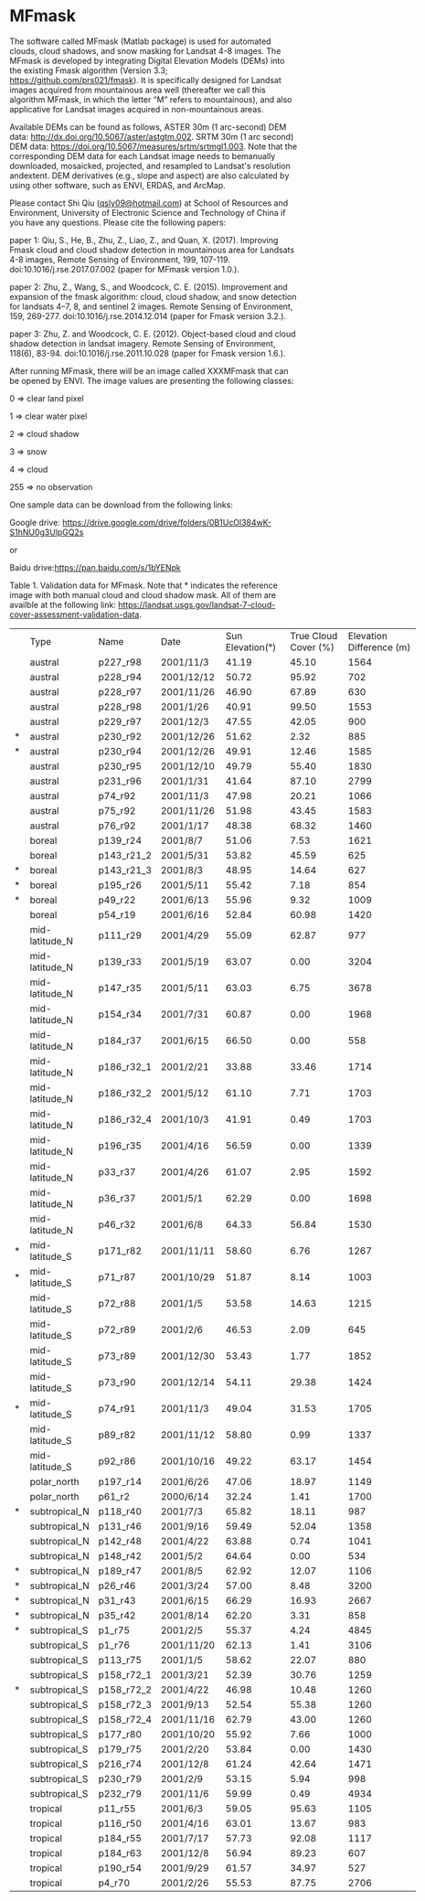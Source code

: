 # MFmask
 The software called MFmask (Matlab package) is used for automated clouds, cloud shadows, and snow masking for Landsat 4-8 images. The MFmask is developed by integrating Digital Elevation Models (DEMs) into the existing Fmask algorithm (Version 3.3; https://github.com/prs021/fmask). It is specifically designed for Landsat images acquired from mountainous area well (thereafter we call this algorithm MFmask, in which the letter “M” refers to mountainous), and also applicative for Landsat images acquired in non-mountainous areas.
 
Available DEMs can be found as follows,
ASTER 30m (1 arc-second) DEM data: http://dx.doi.org/10.5067/aster/astgtm.002.
SRTM 30m (1 arc second) DEM data: https://doi.org/10.5067/measures/srtm/srtmgl1.003.
Note that the corresponding DEM data for each Landsat image needs to bemanually downloaded, mosaicked, projected, and resampled to Landsat's resolution andextent. DEM derivatives (e.g., slope and aspect) are also calculated by using other software, such as ENVI, ERDAS, and ArcMap.

Please contact Shi Qiu (qsly09@hotmail.com) at School of Resources and Environment, University of Electronic Science and Technology of China if you have any questions.
Please cite the following papers:

paper 1: Qiu, S., He, B., Zhu, Z., Liao, Z., and Quan, X. (2017). Improving Fmask cloud and cloud shadow detection in mountainous area for Landsats 4-8 images, Remote Sensing of Environment, 199, 107-119. doi:10.1016/j.rse.2017.07.002 (paper for MFmask version 1.0.).

paper 2: Zhu, Z., Wang, S., and Woodcock, C. E. (2015). Improvement and expansion of the fmask algorithm: cloud, cloud shadow, and snow detection for landsats 4–7, 8, and sentinel 2 images. Remote Sensing of Environment, 159, 269-277. doi:10.1016/j.rse.2014.12.014 (paper for Fmask version 3.2.).

paper 3: Zhu, Z. and Woodcock, C. E. (2012). Object-based cloud and cloud shadow detection in landsat imagery. Remote Sensing of Environment, 118(6), 83-94. doi:10.1016/j.rse.2011.10.028 (paper for Fmask version 1.6.).

After running MFmask, there will be an image called XXXMFmask that can be opened by ENVI. The image values are presenting the following classes:

0 => clear land pixel

1 => clear water pixel

2 => cloud shadow

3 => snow

4 => cloud

255 => no observation

One sample data can be download from the following links:

Google drive: https://drive.google.com/drive/folders/0B1UcOl384wK-S1hNU0g3UlpGQ2s

or

Baidu drive:https://pan.baidu.com/s/1bYENpk



Table 1. Validation data for MFmask. Note that * indicates the reference image with both manual cloud and cloud shadow mask. All of them are availble at the following link: https://landsat.usgs.gov/landsat-7-cloud-cover-assessment-validation-data.
<table border=0 cellpadding=0 cellspacing=0 width=707 class=xl6528235
 style='border-collapse:collapse;table-layout:fixed;width:533pt'>
 <col class=xl6528235 width=13 style='mso-width-source:userset;mso-width-alt:
 465;width:10pt'>
 <col class=xl6528235 width=92 style='mso-width-source:userset;mso-width-alt:
 3211;width:69pt'>
 <col class=xl6528235 width=77 style='mso-width-source:userset;mso-width-alt:
 2699;width:58pt'>
 <col class=xl7028235 width=102 style='mso-width-source:userset;mso-width-alt:
 3560;width:77pt'>
 <col class=xl6828235 width=110 style='mso-width-source:userset;mso-width-alt:
 3840;width:83pt'>
 <col class=xl6828235 width=151 style='mso-width-source:userset;mso-width-alt:
 5282;width:114pt'>
 <col class=xl7328235 width=162 style='mso-width-source:userset;mso-width-alt:
 5655;width:122pt'>
 <tr height=20 style='height:15.0pt'>
  <td height=20 class=xl6528235 width=13 style='height:15.0pt;width:10pt'> </td>
  <td class=xl6728235 width=92 style='width:69pt'>Type</td>
  <td class=xl6728235 width=77 style='width:58pt'>Name</td>
  <td class=xl6728235 width=102 style='width:77pt'>Date</td>
  <td class=xl6728235 width=110 style='width:83pt'>Sun Elevation(&deg;)</td>
  <td class=xl6728235 width=151 style='width:114pt'>True Cloud Cover (%)</td>
  <td class=xl6728235 width=162 style='width:122pt'>Elevation Difference (m)</td>
 </tr>
 <tr class=xl8028235 height=19 style='height:14.5pt'>
  <td height=19 class=xl8028235 style='height:14.5pt'>&nbsp;</td>
  <td class=xl6628235>austral</td>
  <td class=xl6628235>p227_r98</td>
  <td class=xl6928235>2001/11/3</td>
  <td class=xl7128235>41.19</td>
  <td class=xl7228235>45.10</td>
  <td class=xl7328235>1564</td>
 </tr>
 <tr height=19 style='height:14.5pt'>
  <td height=19 class=xl6528235 style='height:14.5pt'></td>
  <td class=xl6628235>austral</td>
  <td class=xl6628235>p228_r94</td>
  <td class=xl6928235>2001/12/12</td>
  <td class=xl7128235>50.72</td>
  <td class=xl7228235>95.92</td>
  <td class=xl7328235>702</td>
 </tr>
 <tr height=19 style='height:14.5pt'>
  <td height=19 class=xl6528235 style='height:14.5pt'></td>
  <td class=xl6628235>austral</td>
  <td class=xl6628235>p228_r97</td>
  <td class=xl6928235>2001/11/26</td>
  <td class=xl7128235>46.90</td>
  <td class=xl7228235>67.89</td>
  <td class=xl7328235>630</td>
 </tr>
 <tr height=19 style='height:14.5pt'>
  <td height=19 class=xl6528235 style='height:14.5pt'></td>
  <td class=xl6628235>austral</td>
  <td class=xl6628235>p228_r98</td>
  <td class=xl6928235>2001/1/26</td>
  <td class=xl7128235>40.91</td>
  <td class=xl7228235>99.50</td>
  <td class=xl7328235>1553</td>
 </tr>
 <tr height=19 style='height:14.5pt'>
  <td height=19 class=xl6528235 style='height:14.5pt'></td>
  <td class=xl6628235>austral</td>
  <td class=xl6628235>p229_r97</td>
  <td class=xl6928235>2001/12/3</td>
  <td class=xl7128235>47.55</td>
  <td class=xl7228235>42.05</td>
  <td class=xl7328235>900</td>
 </tr>
 <tr height=19 style='height:14.5pt'>
  <td height=19 class=xl6528235 style='height:14.5pt'>*</td>
  <td class=xl7528235>austral</td>
  <td class=xl7528235>p230_r92</td>
  <td class=xl7628235>2001/12/26</td>
  <td class=xl7728235>51.62</td>
  <td class=xl7828235>2.32</td>
  <td class=xl7928235>885</td>
 </tr>
 <tr class=xl8028235 height=19 style='height:14.5pt'>
  <td height=19 class=xl6528235 style='height:14.5pt'>*</td>
  <td class=xl7528235>austral</td>
  <td class=xl7528235>p230_r94</td>
  <td class=xl7628235>2001/12/26</td>
  <td class=xl7728235>49.91</td>
  <td class=xl7828235>12.46</td>
  <td class=xl7928235>1585</td>
 </tr>
 <tr class=xl6528235 height=19 style='height:14.5pt'>
  <td height=19 class=xl6528235 style='height:14.5pt'></td>
  <td class=xl6628235>austral</td>
  <td class=xl6628235>p230_r95</td>
  <td class=xl6928235>2001/12/10</td>
  <td class=xl7128235>49.79</td>
  <td class=xl7228235>55.40</td>
  <td class=xl7328235>1830</td>
 </tr>
 <tr height=19 style='height:14.5pt'>
  <td height=19 class=xl6528235 style='height:14.5pt'></td>
  <td class=xl6628235>austral</td>
  <td class=xl6628235>p231_r96</td>
  <td class=xl6928235>2001/1/31</td>
  <td class=xl7128235>41.64</td>
  <td class=xl7228235>87.10</td>
  <td class=xl7328235>2799</td>
 </tr>
 <tr height=19 style='height:14.5pt'>
  <td height=19 class=xl6528235 style='height:14.5pt'></td>
  <td class=xl6628235>austral</td>
  <td class=xl6628235>p74_r92</td>
  <td class=xl6928235>2001/11/3</td>
  <td class=xl7128235>47.98</td>
  <td class=xl7228235>20.21</td>
  <td class=xl7328235>1066</td>
 </tr>
 <tr height=19 style='height:14.5pt'>
  <td height=19 class=xl6528235 style='height:14.5pt'></td>
  <td class=xl6628235>austral</td>
  <td class=xl6628235>p75_r92</td>
  <td class=xl6928235>2001/11/26</td>
  <td class=xl7128235>51.98</td>
  <td class=xl7228235>43.45</td>
  <td class=xl7328235>1583</td>
 </tr>
 <tr height=19 style='height:14.5pt'>
  <td height=19 class=xl6528235 style='height:14.5pt'></td>
  <td class=xl6628235>austral</td>
  <td class=xl6628235>p76_r92</td>
  <td class=xl6928235>2001/1/17</td>
  <td class=xl7128235>48.38</td>
  <td class=xl7228235>68.32</td>
  <td class=xl7328235>1460</td>
 </tr>
 <tr class=xl8028235 height=19 style='height:14.5pt'>
  <td height=19 class=xl8028235 style='height:14.5pt'>&nbsp;</td>
  <td class=xl6628235>boreal</td>
  <td class=xl6628235>p139_r24</td>
  <td class=xl6928235>2001/8/7</td>
  <td class=xl7128235>51.06</td>
  <td class=xl7228235>7.53</td>
  <td class=xl7328235>1621</td>
 </tr>
 <tr height=19 style='height:14.5pt'>
  <td height=19 class=xl6528235 style='height:14.5pt'></td>
  <td class=xl6628235>boreal</td>
  <td class=xl6628235>p143_r21_2</td>
  <td class=xl6928235>2001/5/31</td>
  <td class=xl7128235>53.82</td>
  <td class=xl7228235>45.59</td>
  <td class=xl7328235>625</td>
 </tr>
 <tr height=19 style='height:14.5pt'>
  <td height=19 class=xl6528235 style='height:14.5pt'>*</td>
  <td class=xl7528235>boreal</td>
  <td class=xl7528235>p143_r21_3</td>
  <td class=xl7628235>2001/8/3</td>
  <td class=xl7728235>48.95</td>
  <td class=xl7828235>14.64</td>
  <td class=xl7928235>627</td>
 </tr>
 <tr height=19 style='height:14.5pt'>
  <td height=19 class=xl6528235 style='height:14.5pt'>*</td>
  <td class=xl7528235>boreal</td>
  <td class=xl7528235>p195_r26</td>
  <td class=xl7628235>2001/5/11</td>
  <td class=xl7728235>55.42</td>
  <td class=xl7828235>7.18</td>
  <td class=xl7928235>854</td>
 </tr>
 <tr height=19 style='height:14.5pt'>
  <td height=19 class=xl6528235 style='height:14.5pt'>*</td>
  <td class=xl7528235>boreal</td>
  <td class=xl7528235>p49_r22</td>
  <td class=xl7628235>2001/6/13</td>
  <td class=xl7728235>55.96</td>
  <td class=xl7828235>9.32</td>
  <td class=xl7928235>1009</td>
 </tr>
 <tr class=xl8028235 height=19 style='height:14.5pt'>
  <td height=19 class=xl8028235 style='height:14.5pt'>&nbsp;</td>
  <td class=xl6628235>boreal</td>
  <td class=xl6628235>p54_r19</td>
  <td class=xl6928235>2001/6/16</td>
  <td class=xl7128235>52.84</td>
  <td class=xl7228235>60.98</td>
  <td class=xl7328235>1420</td>
 </tr>
 <tr height=19 style='height:14.5pt'>
  <td height=19 class=xl6528235 style='height:14.5pt'></td>
  <td class=xl6628235>mid-latitude_N</td>
  <td class=xl6628235>p111_r29</td>
  <td class=xl6928235>2001/4/29</td>
  <td class=xl7128235>55.09</td>
  <td class=xl7228235>62.87</td>
  <td class=xl7328235>977</td>
 </tr>
 <tr height=19 style='height:14.5pt'>
  <td height=19 class=xl6528235 style='height:14.5pt'></td>
  <td class=xl6628235>mid-latitude_N</td>
  <td class=xl6628235>p139_r33</td>
  <td class=xl6928235>2001/5/19</td>
  <td class=xl7128235>63.07</td>
  <td class=xl7228235>0.00</td>
  <td class=xl7328235>3204</td>
 </tr>
 <tr class=xl8028235 height=19 style='height:14.5pt'>
  <td height=19 class=xl8028235 style='height:14.5pt'>&nbsp;</td>
  <td class=xl6628235>mid-latitude_N</td>
  <td class=xl6628235>p147_r35</td>
  <td class=xl6928235>2001/5/11</td>
  <td class=xl7128235>63.03</td>
  <td class=xl7228235>6.75</td>
  <td class=xl7328235>3678</td>
 </tr>
 <tr height=19 style='height:14.5pt'>
  <td height=19 class=xl6528235 style='height:14.5pt'></td>
  <td class=xl6628235>mid-latitude_N</td>
  <td class=xl6628235>p154_r34</td>
  <td class=xl6928235>2001/7/31</td>
  <td class=xl7128235>60.87</td>
  <td class=xl7228235>0.00</td>
  <td class=xl7328235>1968</td>
 </tr>
 <tr height=19 style='height:14.5pt'>
  <td height=19 class=xl6528235 style='height:14.5pt'></td>
  <td class=xl6628235>mid-latitude_N</td>
  <td class=xl6628235>p184_r37</td>
  <td class=xl6928235>2001/6/15</td>
  <td class=xl7128235>66.50</td>
  <td class=xl7228235>0.00</td>
  <td class=xl7328235>558</td>
 </tr>
 <tr height=19 style='height:14.5pt'>
  <td height=19 class=xl6528235 style='height:14.5pt'></td>
  <td class=xl6628235>mid-latitude_N</td>
  <td class=xl6628235>p186_r32_1</td>
  <td class=xl6928235>2001/2/21</td>
  <td class=xl7128235>33.88</td>
  <td class=xl7228235>33.46</td>
  <td class=xl7328235>1714</td>
 </tr>
 <tr height=19 style='height:14.5pt'>
  <td height=19 class=xl6528235 style='height:14.5pt'></td>
  <td class=xl6628235>mid-latitude_N</td>
  <td class=xl6628235>p186_r32_2</td>
  <td class=xl6928235>2001/5/12</td>
  <td class=xl7128235>61.10</td>
  <td class=xl7228235>7.71</td>
  <td class=xl7328235>1703</td>
 </tr>
 <tr height=19 style='height:14.5pt'>
  <td height=19 class=xl6528235 style='height:14.5pt'></td>
  <td class=xl6628235>mid-latitude_N</td>
  <td class=xl6628235>p186_r32_4</td>
  <td class=xl6928235>2001/10/3</td>
  <td class=xl7128235>41.91</td>
  <td class=xl7228235>0.49</td>
  <td class=xl7328235>1703</td>
 </tr>
 <tr height=19 style='height:14.5pt'>
  <td height=19 class=xl6528235 style='height:14.5pt'></td>
  <td class=xl6628235>mid-latitude_N</td>
  <td class=xl6628235>p196_r35</td>
  <td class=xl6928235>2001/4/16</td>
  <td class=xl7128235>56.59</td>
  <td class=xl7228235>0.00</td>
  <td class=xl7328235>1339</td>
 </tr>
 <tr height=19 style='height:14.5pt'>
  <td height=19 class=xl6528235 style='height:14.5pt'></td>
  <td class=xl6628235>mid-latitude_N</td>
  <td class=xl6628235>p33_r37</td>
  <td class=xl6928235>2001/4/26</td>
  <td class=xl7128235>61.07</td>
  <td class=xl7228235>2.95</td>
  <td class=xl7328235>1592</td>
 </tr>
 <tr height=19 style='height:14.5pt'>
  <td height=19 class=xl6528235 style='height:14.5pt'></td>
  <td class=xl6628235>mid-latitude_N</td>
  <td class=xl6628235>p36_r37</td>
  <td class=xl6928235>2001/5/1</td>
  <td class=xl7128235>62.29</td>
  <td class=xl7228235>0.00</td>
  <td class=xl7328235>1698</td>
 </tr>
 <tr class=xl8028235 height=19 style='height:14.5pt'>
  <td height=19 class=xl8028235 style='height:14.5pt'>&nbsp;</td>
  <td class=xl6628235>mid-latitude_N</td>
  <td class=xl6628235>p46_r32</td>
  <td class=xl6928235>2001/6/8</td>
  <td class=xl7128235>64.33</td>
  <td class=xl7428235>56.84</td>
  <td class=xl7328235>1530</td>
 </tr>
 <tr height=19 style='height:14.5pt'>
  <td height=19 class=xl6528235 style='height:14.5pt'>*</td>
  <td class=xl7528235>mid-latitude_S</td>
  <td class=xl7528235>p171_r82</td>
  <td class=xl7628235>2001/11/11</td>
  <td class=xl7728235>58.60</td>
  <td class=xl7828235>6.76</td>
  <td class=xl7928235>1267</td>
 </tr>
 <tr class=xl8028235 height=19 style='height:14.5pt'>
  <td height=19 class=xl6528235 style='height:14.5pt'>*</td>
  <td class=xl7528235>mid-latitude_S</td>
  <td class=xl7528235>p71_r87</td>
  <td class=xl7628235>2001/10/29</td>
  <td class=xl7728235>51.87</td>
  <td class=xl7828235>8.14</td>
  <td class=xl7928235>1003</td>
 </tr>
 <tr height=19 style='height:14.5pt'>
  <td height=19 class=xl6528235 style='height:14.5pt'></td>
  <td class=xl6628235>mid-latitude_S</td>
  <td class=xl6628235>p72_r88</td>
  <td class=xl6928235>2001/1/5</td>
  <td class=xl7128235>53.58</td>
  <td class=xl7228235>14.63</td>
  <td class=xl7328235>1215</td>
 </tr>
 <tr height=19 style='height:14.5pt'>
  <td height=19 class=xl6528235 style='height:14.5pt'></td>
  <td class=xl6628235>mid-latitude_S</td>
  <td class=xl6628235>p72_r89</td>
  <td class=xl6928235>2001/2/6</td>
  <td class=xl7128235>46.53</td>
  <td class=xl7228235>2.09</td>
  <td class=xl7328235>645</td>
 </tr>
 <tr height=19 style='height:14.5pt'>
  <td height=19 class=xl6528235 style='height:14.5pt'></td>
  <td class=xl6628235>mid-latitude_S</td>
  <td class=xl6628235>p73_r89</td>
  <td class=xl6928235>2001/12/30</td>
  <td class=xl7128235>53.43</td>
  <td class=xl7228235>1.77</td>
  <td class=xl7328235>1852</td>
 </tr>
 <tr height=19 style='height:14.5pt'>
  <td height=19 class=xl6528235 style='height:14.5pt'></td>
  <td class=xl6628235>mid-latitude_S</td>
  <td class=xl6628235>p73_r90</td>
  <td class=xl6928235>2001/12/14</td>
  <td class=xl7128235>54.11</td>
  <td class=xl7228235>29.38</td>
  <td class=xl7328235>1424</td>
 </tr>
 <tr height=19 style='height:14.5pt'>
  <td height=19 class=xl6528235 style='height:14.5pt'>*</td>
  <td class=xl7528235>mid-latitude_S</td>
  <td class=xl7528235>p74_r91</td>
  <td class=xl7628235>2001/11/3</td>
  <td class=xl7728235>49.04</td>
  <td class=xl7828235>31.53</td>
  <td class=xl7928235>1705</td>
 </tr>
 <tr height=19 style='height:14.5pt'>
  <td height=19 class=xl6528235 style='height:14.5pt'></td>
  <td class=xl6628235>mid-latitude_S</td>
  <td class=xl6628235>p89_r82</td>
  <td class=xl6928235>2001/11/12</td>
  <td class=xl7128235>58.80</td>
  <td class=xl7228235>0.99</td>
  <td class=xl7328235>1337</td>
 </tr>
 <tr height=19 style='height:14.5pt'>
  <td height=19 class=xl6528235 style='height:14.5pt'></td>
  <td class=xl6628235>mid-latitude_S</td>
  <td class=xl6628235>p92_r86</td>
  <td class=xl6928235>2001/10/16</td>
  <td class=xl7128235>49.22</td>
  <td class=xl7228235>63.17</td>
  <td class=xl7328235>1454</td>
 </tr>
 <tr height=19 style='height:14.5pt'>
  <td height=19 class=xl6528235 style='height:14.5pt'></td>
  <td class=xl6628235>polar_north</td>
  <td class=xl6628235>p197_r14</td>
  <td class=xl6928235>2001/6/26</td>
  <td class=xl7128235>47.06</td>
  <td class=xl7228235>18.97</td>
  <td class=xl7328235>1149</td>
 </tr>
 <tr height=19 style='height:14.5pt'>
  <td height=19 class=xl6528235 style='height:14.5pt'></td>
  <td class=xl6628235>polar_north</td>
  <td class=xl6628235>p61_r2</td>
  <td class=xl6928235>2000/6/14</td>
  <td class=xl7128235>32.24</td>
  <td class=xl7228235>1.41</td>
  <td class=xl7328235>1700</td>
 </tr>
 <tr class=xl8028235 height=19 style='height:14.5pt'>
  <td height=19 class=xl6528235 style='height:14.5pt'>*</td>
  <td class=xl7528235>subtropical_N</td>
  <td class=xl7528235>p118_r40</td>
  <td class=xl7628235>2001/7/3</td>
  <td class=xl7728235>65.82</td>
  <td class=xl7828235>18.11</td>
  <td class=xl7928235>987</td>
 </tr>
 <tr class=xl8028235 height=19 style='height:14.5pt'>
  <td height=19 class=xl8028235 style='height:14.5pt'>&nbsp;</td>
  <td class=xl6628235>subtropical_N</td>
  <td class=xl6628235>p131_r46</td>
  <td class=xl6928235>2001/9/16</td>
  <td class=xl7128235>59.49</td>
  <td class=xl7228235>52.04</td>
  <td class=xl7328235>1358</td>
 </tr>
 <tr height=19 style='height:14.5pt'>
  <td height=19 class=xl6528235 style='height:14.5pt'></td>
  <td class=xl6628235>subtropical_N</td>
  <td class=xl6628235>p142_r48</td>
  <td class=xl6928235>2001/4/22</td>
  <td class=xl7128235>63.88</td>
  <td class=xl7228235>0.74</td>
  <td class=xl7328235>1041</td>
 </tr>
 <tr height=19 style='height:14.5pt'>
  <td height=19 class=xl6528235 style='height:14.5pt'></td>
  <td class=xl6628235>subtropical_N</td>
  <td class=xl6628235>p148_r42</td>
  <td class=xl6928235>2001/5/2</td>
  <td class=xl7128235>64.64</td>
  <td class=xl7228235>0.00</td>
  <td class=xl7328235>534</td>
 </tr>
 <tr height=19 style='height:14.5pt'>
  <td height=19 class=xl6528235 style='height:14.5pt'>*</td>
  <td class=xl7528235>subtropical_N</td>
  <td class=xl7528235>p189_r47</td>
  <td class=xl7628235>2001/8/5</td>
  <td class=xl7728235>62.92</td>
  <td class=xl7828235>12.07</td>
  <td class=xl7928235>1106</td>
 </tr>
 <tr class=xl8028235 height=19 style='height:14.5pt'>
  <td height=19 class=xl6528235 style='height:14.5pt'>*</td>
  <td class=xl7528235>subtropical_N</td>
  <td class=xl7528235>p26_r46</td>
  <td class=xl7628235>2001/3/24</td>
  <td class=xl7728235>57.00</td>
  <td class=xl7828235>8.48</td>
  <td class=xl7928235>3200</td>
 </tr>
 <tr class=xl8028235 height=19 style='height:14.5pt'>
  <td height=19 class=xl6528235 style='height:14.5pt'>*</td>
  <td class=xl7528235>subtropical_N</td>
  <td class=xl7528235>p31_r43</td>
  <td class=xl7628235>2001/6/15</td>
  <td class=xl7728235>66.29</td>
  <td class=xl7828235>16.93</td>
  <td class=xl7928235>2667</td>
 </tr>
 <tr height=19 style='height:14.5pt'>
  <td height=19 class=xl6528235 style='height:14.5pt'>*</td>
  <td class=xl7528235>subtropical_N</td>
  <td class=xl7528235>p35_r42</td>
  <td class=xl7628235>2001/8/14</td>
  <td class=xl7728235>62.20</td>
  <td class=xl7828235>3.31</td>
  <td class=xl7928235>858</td>
 </tr>
 <tr class=xl8028235 height=19 style='height:14.5pt'>
  <td height=19 class=xl6528235 style='height:14.5pt'>*</td>
  <td class=xl7528235>subtropical_S</td>
  <td class=xl7528235>p1_r75</td>
  <td class=xl7628235>2001/2/5</td>
  <td class=xl7728235>55.37</td>
  <td class=xl7828235>4.24</td>
  <td class=xl7928235>4845</td>
 </tr>
 <tr height=19 style='height:14.5pt'>
  <td height=19 class=xl6528235 style='height:14.5pt'></td>
  <td class=xl6628235>subtropical_S</td>
  <td class=xl6628235>p1_r76</td>
  <td class=xl6928235>2001/11/20</td>
  <td class=xl7128235>62.13</td>
  <td class=xl7228235>1.41</td>
  <td class=xl7328235>3106</td>
 </tr>
 <tr height=19 style='height:14.5pt'>
  <td height=19 class=xl6528235 style='height:14.5pt'></td>
  <td class=xl6628235>subtropical_S</td>
  <td class=xl6628235>p113_r75</td>
  <td class=xl6928235>2001/1/5</td>
  <td class=xl7128235>58.62</td>
  <td class=xl7228235>22.07</td>
  <td class=xl7328235>880</td>
 </tr>
 <tr height=19 style='height:14.5pt'>
  <td height=19 class=xl6528235 style='height:14.5pt'></td>
  <td class=xl6628235>subtropical_S</td>
  <td class=xl6628235>p158_r72_1</td>
  <td class=xl6928235>2001/3/21</td>
  <td class=xl7128235>52.39</td>
  <td class=xl7228235>30.76</td>
  <td class=xl7328235>1259</td>
 </tr>
 <tr class=xl8028235 height=19 style='height:14.5pt'>
  <td height=19 class=xl6528235 style='height:14.5pt'>*</td>
  <td class=xl7528235>subtropical_S</td>
  <td class=xl7528235>p158_r72_2</td>
  <td class=xl7628235>2001/4/22</td>
  <td class=xl7728235>46.98</td>
  <td class=xl7828235>10.48</td>
  <td class=xl7928235>1260</td>
 </tr>
 <tr height=19 style='height:14.5pt'>
  <td height=19 class=xl6528235 style='height:14.5pt'></td>
  <td class=xl6628235>subtropical_S</td>
  <td class=xl6628235>p158_r72_3</td>
  <td class=xl6928235>2001/9/13</td>
  <td class=xl7128235>52.54</td>
  <td class=xl7228235>55.38</td>
  <td class=xl7328235>1260</td>
 </tr>
 <tr height=19 style='height:14.5pt'>
  <td height=19 class=xl6528235 style='height:14.5pt'></td>
  <td class=xl6628235>subtropical_S</td>
  <td class=xl6628235>p158_r72_4</td>
  <td class=xl6928235>2001/11/16</td>
  <td class=xl7128235>62.79</td>
  <td class=xl7228235>43.00</td>
  <td class=xl7328235>1260</td>
 </tr>
 <tr class=xl8028235 height=19 style='height:14.5pt'>
  <td height=19 class=xl8028235 style='height:14.5pt'>&nbsp;</td>
  <td class=xl6628235>subtropical_S</td>
  <td class=xl6628235>p177_r80</td>
  <td class=xl6928235>2001/10/20</td>
  <td class=xl7128235>55.92</td>
  <td class=xl7228235>7.66</td>
  <td class=xl7328235>1000</td>
 </tr>
 <tr height=19 style='height:14.5pt'>
  <td height=19 class=xl6528235 style='height:14.5pt'></td>
  <td class=xl6628235>subtropical_S</td>
  <td class=xl6628235>p179_r75</td>
  <td class=xl6928235>2001/2/20</td>
  <td class=xl7128235>53.84</td>
  <td class=xl7228235>0.00</td>
  <td class=xl7328235>1430</td>
 </tr>
 <tr height=19 style='height:14.5pt'>
  <td height=19 class=xl6528235 style='height:14.5pt'></td>
  <td class=xl6628235>subtropical_S</td>
  <td class=xl6628235>p216_r74</td>
  <td class=xl6928235>2001/12/8</td>
  <td class=xl7128235>61.24</td>
  <td class=xl7228235>42.64</td>
  <td class=xl7328235>1471</td>
 </tr>
 <tr height=19 style='height:14.5pt'>
  <td height=19 class=xl6528235 style='height:14.5pt'></td>
  <td class=xl6628235>subtropical_S</td>
  <td class=xl6628235>p230_r79</td>
  <td class=xl6928235>2001/2/9</td>
  <td class=xl7128235>53.15</td>
  <td class=xl7228235>5.94</td>
  <td class=xl7328235>998</td>
 </tr>
 <tr height=19 style='height:14.5pt'>
  <td height=19 class=xl6528235 style='height:14.5pt'></td>
  <td class=xl6628235>subtropical_S</td>
  <td class=xl6628235>p232_r79</td>
  <td class=xl6928235>2001/11/6</td>
  <td class=xl7128235>59.99</td>
  <td class=xl7228235>0.49</td>
  <td class=xl7328235>4934</td>
 </tr>
 <tr class=xl8028235 height=19 style='height:14.5pt'>
  <td height=19 class=xl8028235 style='height:14.5pt'>&nbsp;</td>
  <td class=xl6628235>tropical</td>
  <td class=xl6628235>p11_r55</td>
  <td class=xl6928235>2001/6/3</td>
  <td class=xl7128235>59.05</td>
  <td class=xl7228235>95.63</td>
  <td class=xl7328235>1105</td>
 </tr>
 <tr height=19 style='height:14.5pt'>
  <td height=19 class=xl6528235 style='height:14.5pt'></td>
  <td class=xl6628235>tropical</td>
  <td class=xl6628235>p116_r50</td>
  <td class=xl6928235>2001/4/16</td>
  <td class=xl7128235>63.01</td>
  <td class=xl7228235>13.67</td>
  <td class=xl7328235>983</td>
 </tr>
 <tr height=19 style='height:14.5pt'>
  <td height=19 class=xl6528235 style='height:14.5pt'></td>
  <td class=xl6628235>tropical</td>
  <td class=xl6628235>p184_r55</td>
  <td class=xl6928235>2001/7/17</td>
  <td class=xl7128235>57.73</td>
  <td class=xl7228235>92.08</td>
  <td class=xl7328235>1117</td>
 </tr>
 <tr height=19 style='height:14.5pt'>
  <td height=19 class=xl6528235 style='height:14.5pt'></td>
  <td class=xl6628235>tropical</td>
  <td class=xl6628235>p184_r63</td>
  <td class=xl6928235>2001/12/8</td>
  <td class=xl7128235>56.94</td>
  <td class=xl7228235>89.23</td>
  <td class=xl7328235>607</td>
 </tr>
 <tr height=19 style='height:14.5pt'>
  <td height=19 class=xl6528235 style='height:14.5pt'></td>
  <td class=xl6628235>tropical</td>
  <td class=xl6628235>p190_r54</td>
  <td class=xl6928235>2001/9/29</td>
  <td class=xl7128235>61.57</td>
  <td class=xl7228235>34.97</td>
  <td class=xl7328235>527</td>
 </tr>
 <tr height=19 style='height:14.5pt'>
  <td height=19 class=xl6528235 style='height:14.5pt'></td>
  <td class=xl6628235>tropical</td>
  <td class=xl6628235>p4_r70</td>
  <td class=xl6928235>2001/2/26</td>
  <td class=xl7128235>55.53</td>
  <td class=xl7228235>87.75</td>
  <td class=xl7328235>2706</td>
 </tr>
 <![if supportMisalignedColumns]>
 <tr height=0 style='display:none'>
  <td width=13 style='width:10pt'></td>
  <td width=92 style='width:69pt'></td>
  <td width=77 style='width:58pt'></td>
  <td width=102 style='width:77pt'></td>
  <td width=110 style='width:83pt'></td>
  <td width=151 style='width:114pt'></td>
  <td width=162 style='width:122pt'></td>
 </tr>
 <![endif]>
</table>
